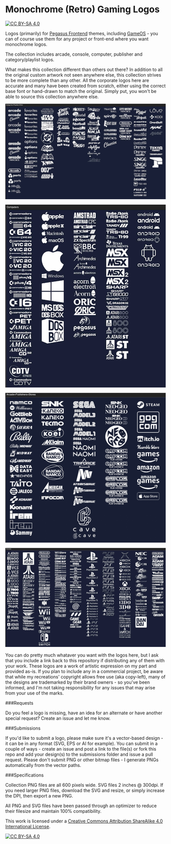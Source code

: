 # Monochrome (Retro) Gaming Logos

[![CC BY-SA 4.0][cc-by-sa-shield]][cc-by-sa]


Logos (primarily) for [Pegasus Frontend](https://pegasus-frontend.org/) themes, including [GameOS](https://github.com/PlayingKarrde/gameOS) - you can of course use them for any project or front-end where you want monochrome logos.

The collection includes arcade, console, computer, publisher and category/playlist logos.

What makes this collection different than others out there? In addition to all the original custom artwork not seen anywhere else, this collection strives to be more complete than any other. All the corporate logos here are accurate and many have been created from scratch, either using the correct base font or hand-drawn to match the original. Simply put, you won't be able to source this collection anywhere else.

![sample of logos](https://github.com/HVR88/Monochrome-Gaming-Logos/blob/main/monochrome-sample.jpg)

![sample of logos](https://github.com/HVR88/Monochrome-Gaming-Logos/blob/main/monochrome-sample2.jpg)

![sample of logos](https://github.com/HVR88/Monochrome-Gaming-Logos/blob/main/monochrome-sample3.jpg)

![sample of logos](https://github.com/HVR88/Monochrome-Gaming-Logos/blob/main/monochrome-sample4.jpg)


You can do pretty much whataver you want with the logos here, but I ask that you include a link back to this repository if distributing any of them with your work. These logos are a work of artistic expression on my part and provided as-is. If you plan to include any in a commercial project, be aware that while my recreations' copyright allows free use (aka copy-left), many of the designs are trademarked by their brand owners - so you've been informed, and I'm not taking responsibility for any issues that may arise from your use of the marks. 

###Requests

Do you feel a logo is missing, have an idea for an alternate or have another special request? Create an issue and let me know.

###Submissions

If you'd like to submit a logo, please make sure it's a vector-based design - it can be in any format (SVG, EPS or AI for example). You can submit in a couple of ways - create an issue and post a link to the file(s) or fork this repo and add your design(s) to the submissions folder and issue a pull request. Please don't submit PNG or other bitmap files - I generate PNGs automatically from the vector paths.

###Specifications

Collection PNG files are all 600 pixels wide.  SVG files 2 inches @ 300dpi. If you need larger PNG files, download the SVG and resize, or simply increase the DPI, then export a new PNG.

All PNG and SVG files have been passed through an optimizer to reduce their filesize and maintain 100% compatibility.

This work is licensed under a
[Creative Commons Attribution ShareAlike 4.0 International License][cc-by-sa].

[![CC BY-SA 4.0][cc-by-sa-image]][cc-by-sa]

[cc-by-sa]: http://creativecommons.org/licenses/by-sa/4.0/
[cc-by-sa-image]: https://licensebuttons.net/l/by-sa/4.0/88x31.png
[cc-by-sa-shield]: https://img.shields.io/badge/License-CC%20BY--SA%204.0-lightgrey.svg


